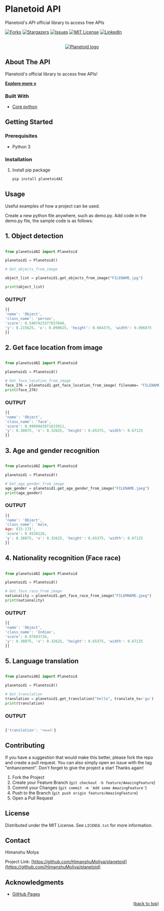 # Planetoid API

 Planetoid's API official library to access free APIs
 
 <div id="top"></div>

[![Forks][forks-shield]][forks-url]
[![Stargazers][stars-shield]][stars-url]
[![Issues][issues-shield]][issues-url]
[![MIT License][license-shield]][license-url]
[![LinkedIn][linkedin-shield]][linkedin-url]


<!-- PROJECT LOGO -->
<br />
<div align="center">
  <a href="https://planetoid.pythonanywhere.com/">
    <img src="https://planetoid.pythonanywhere.com/static/5ebd9c17efef0e2515e12933_Logo-Planetoid-New.png" alt="Planetoid logo" hight="600">
  </a>

</div>


<!-- ABOUT THE PROJECT -->
## About The API

Planetoid's official library to access free APIs!

<a href="https://planetoid.pythonanywhere.com/"><strong>Explore more »</strong></a>

### Built With

<!-- This section should list any major frameworks/libraries used to bootstrap your project. Leave any add-ons/plugins for the acknowledgements section. Here are a few examples. -->

* [Core python](https://www.python.org/)
<!-- * [JQuery](https://jquery.com) -->
<!-- <p align="right">(<a href="#top">back to top</a>)</p> -->

<!-- GETTING STARTED -->
## Getting Started

<!-- This is an example of how you may give instructions on setting up your project locally.
To get a local copy up and running follow these simple example steps.
 -->
### Prerequisites
<!-- This is an example of how to list things you need to use the software and how to install them. -->
* Python 3 

### Installation

<!-- _Below is an example of how you can instruct your audience on installing and setting up your app. This template doesn't rely on any external dependencies or services._ -->
<!-- 
1. Get a free API Key at [https://example.com](https://example.com)
2. Clone the repo
   ```sh
   git clone https://github.com/your_username_/Project-Name.git
   ``` -->
1. Install pip package
 
   ```sh
   pip install planetoidAI
   
   ```
<!-- 4. Enter your API in `config.js`
   ```js
   const API_KEY = 'ENTER YOUR API';
   ```
 -->
<!-- <p align="right">(<a href="#top">back to top</a>)</p> -->

<!-- USAGE EXAMPLES -->
## Usage 

Useful examples of how a project can be used. 

Create a new python file anywhere, such as demo.py.
Add code in the demo.py file, the sample code is as follows:

## 1. Object detection
```python

from planetoidAI import Planetoid

planetoid1 = Planetoid()

# Get_objects_from_image

object_list = planetoid1.get_objects_from_image("FILENAME.jpg")

print(object_list)

```
### OUTPUT

```javascript
[{
'name': 'Object', 
'class_name': 'person', 
'score': 0.5407423377037048, 
'y': 0.215625, 'x': 0.090625, 'height': 0.984375, 'width': 0.896875
}]
```

## 2. Get face location from image
```python

from planetoidAI import Planetoid

planetoid1 = Planetoid()

# Get_face_location_from_image
face_276 = planetoid1.get_face_location_from_image( filename= "FILENAME.jpeg")
print(face_276)

```
### OUTPUT

```javascript
[{
'name': 'Object', 
'class_name': 'face', 
'score': 0.9999943971633911, 
'y': 0.30875, 'x': 0.32625, 'height': 0.65375, 'width': 0.67125
}]
```


## 3. Age and gender recognition
```python

from planetoidAI import Planetoid

planetoid1 = Planetoid()

# Get_age_gender_from_image
age_gender = planetoid1.get_age_gender_from_image("FILENAME.jpeg")
print(age_gender)


```
### OUTPUT

```javascript
[{
'name': 'Object', 
'class_name': 'male, 
Age: (15-17)', 
'score': 0.4520128, 
'y': 0.30875, 'x': 0.32625, 'height': 0.65375, 'width': 0.67125
}]
```

## 4. Nationality recognition (Face race)
```python

from planetoidAI import Planetoid

planetoid1 = Planetoid()

# Get_face_race_from_image
nationality = planetoid1.get_face_race_from_image("FILEMNAME.jpeg")
print(nationality)


```
### OUTPUT

```javascript
[{
'name': 'Object', 
'class_name': 'Indian', 
'score': 0.97603726, 
'y': 0.30875, 'x': 0.32625, 'height': 0.65375, 'width': 0.67125
}]

```

## 5. Language translation
```python

from planetoidAI import Planetoid

planetoid1 = Planetoid()

# Get_translation
translation = planetoid1.get_translation("hello", translate_to='gu')
print(translation)

```
### OUTPUT

```javascript

{'translation': 'નમસ્તે'}

```

<!-- CONTRIBUTING -->
## Contributing

If you have a suggestion that would make this better, please fork the repo and create a pull request. You can also simply open an issue with the tag "enhancement".
Don't forget to give the project a star! Thanks again!

1. Fork the Project
2. Create your Feature Branch (`git checkout -b feature/AmazingFeature`)
3. Commit your Changes (`git commit -m 'Add some AmazingFeature'`)
4. Push to the Branch (`git push origin feature/AmazingFeature`)
5. Open a Pull Request


<!-- LICENSE -->
## License

Distributed under the MIT License. See `LICENSE.txt` for more information.

<!-- CONTACT -->
## Contact

Himanshu Molya 

Project Link: [https://github.com/HimanshuMoliya/planetoid](https://github.com/HimanshuMoliya/planetoid)

<!-- ACKNOWLEDGMENTS -->
## Acknowledgments

* [GitHub Pages](https://pages.github.com)

<p align="right">(<a href="#top">back to top</a>)</p>

<!-- MARKDOWN LINKS & IMAGES -->
<!-- https://www.markdownguide.org/basic-syntax/#reference-style-links -->
<!-- [contributors-shield]: https://img.shields.io/github/contributors/othneildrew/Best-README-Template.svg?style=for-the-badge
[contributors-url]: https://github.com/othneildrew/Best-README-Template/graphs/contributors -->
[forks-shield]: https://img.shields.io/github/forks/HimanshuMoliya/planetoid.svg?style=for-the-badge
[forks-url]: https://github.com/HimanshuMoliya/planetoid/network/members
[stars-shield]: https://img.shields.io/github/stars/HimanshuMoliya/planetoid.svg?style=for-the-badge
[stars-url]: https://github.com/HimanshuMoliya/planetoid/stargazers
[issues-shield]: https://img.shields.io/github/issues/HimanshuMoliya/planetoid.svg?style=for-the-badge
[issues-url]: https://github.com/HimanshuMoliya/planetoid/issues
[license-shield]: https://img.shields.io/github/license/HimanshuMoliya/planetoid.svg?style=for-the-badge
[license-url]: https://github.com/HimanshuMoliya/planetoid/blob/master/LICENSE.txt
[linkedin-shield]: https://img.shields.io/badge/-LinkedIn-black.svg?style=for-the-badge&logo=linkedin&colorB=555
[linkedin-url]: https://www.linkedin.com/company/planetoid/
[product-screenshot]: images/screenshot.png
